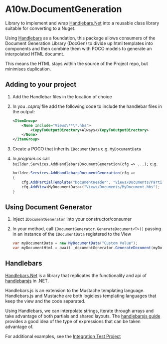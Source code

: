 # A10w.DocumentGeneration

Library to implement and wrap [Handlebars.Net](https://github.com/Handlebars-Net/Handlebars.Net) into a reusable class library suitable for converting to a Nuget.

Using [Handlebars](https://handlebarsjs.com/guide/partials.html) as a foundation, this package allows consumers of the Document Generation Library (DocGen) to divide up html templates into components and then combine them with POCO models to generate an interpolated HTML documnt.

This means the HTML stays within the source of the Project repo, but minimises duplication.

## Adding to your project

1. Add the Handlebar files in the location of choice
1. In you _.csproj_ file add the following code to include the handlebar files in the output:

    ```xml
    <ItemGroup>
        <None Include="Views\**\*.hbs">
            <CopyToOutputDirectory>Always</CopyToOutputDirectory>
        </None>
    </ItemGroup>
    ```

1. Create a POCO that inherits `IDocumentData` e.g. `MyDocumentData`
1. In _program.cs_ call `builder.Services.AddHandlebarsDocumentGeneration(cfg => ...);`
    e.g.

    ```csharp
    builder.Services.AddHandlebarsDocumentGeneration(cfg =>
    {
        cfg.AddPartialTemplate("DocumentHeader", "Views/Documents/Partials/Header.hbs");
        cfg.AddView<MyDocumentData>("Views/Documents/MyDocument.hbs");
    }
    ```

## Using Document Generator

1. Inject `IDocumentGenerator` into your constructor/consumer
1. In your method, call `IDocumentGenerator.GenerateDocument<T>()` passing in an instance of the `IDocumentData` registered to the View

    ```csharp
    var myDocumentData = new MyDocumentData("Custom Value");
    var myDocumentHtml = await _documentGenerator.GenerateDocument(myDocumentData);
    ```

## Handlebars

[Handlebars.Net](https://github.com/Handlebars-Net/Handlebars.Net) is a library that replicates the functionality and api of [handlebarsjs](https://handlebarsjs.com/guide) in .NET.

Handlebars.js is an extension to the Mustache templating language. Handlebars.js and Mustache are both logicless templating languages that keep the view and the code separated.

Using Handlebars, we can interpolate strings, iterate through arrays and take advantage of both partials and shared layouts. The [handlebarsjs guide](https://handlebarsjs.com/guide/expressions.html#basic-usage) provides a good idea of the type of expressions that can be taken advantage of.

For additional examples, see the [Integration Test Project](./src/A10w.DocumentGeneration.Handlebars.IntegrationTests/DocumentGeneratorTests.cs)
